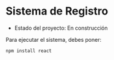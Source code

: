 <h1> Sistema de Registro</h1>

- Estado del proyecto: En construcción

Para ejecutar el sistema, debes poner:

```npm install react```


